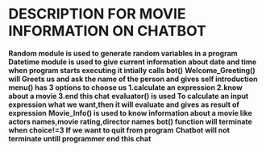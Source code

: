 # DESCRIPTION FOR MOVIE INFORMATION ON CHATBOT
**Random module is used to generate random variables in a program**
**Datetime module is used to give current information about date and time**
**when program starts executing it intially calls bot()**
**Welcome_Greeting() will Greets us and ask the name of the person and gives self introduction** 
**menu() has 3 options to choose us 1.calculate an expression
                                    2.know about a movie
                                    3.end this chat**
**evaluator() is used To calculate an input expression what we want,then it will evaluate and gives as result of expression**
**Movie_Info() is used to know information about a movie like actors names,movie rating,director names**
**bot() function will terminate when choice!=3**
**If we want to quit from program**
**Chatbot will not terminate untill  programmer end this chat**
